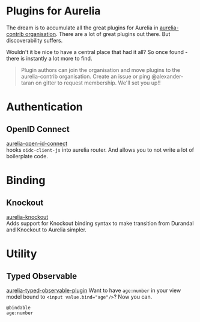 # Plugins for Aurelia
The dream is to accumulate all the great plugins for Aurelia in [aurelia-contrib organisation](https://github.com/aurelia-contrib).
There are a lot of great plugins out there. But discoverability suffers.

Wouldn't it be nice to have a central place that had it all? So once found - there is instantly a lot more to find.
> Plugin authors can join the organisation and move plugins to the aurelia-contrib organisation. 
> Create an issue or ping @alexander-taran on gitter to request membership. We'll set you up!!


# Authentication
## OpenID Connect
[aurelia-open-id-connect](https://github.com/aurelia-contrib/aurelia-open-id-connect)  
hooks `oidc-client-js` into aurelia router. And allows you to not write a lot of boilerplate code.

# Binding
## Knockout
[aurelia-knockout](https://github.com/aurelia-contrib/aurelia-knockout)  
Adds support for Knockout binding syntax to make transition from Durandal and Knockout to Aurelia simpler.

# Utility

## Typed Observable
[aurelia-typed-observable-plugin](https://github.com/aurelia-contrib/aurelia-typed-observable-plugin) 
Want to have `age:number` in your view model bound to `<input value.bind="age"/>`?
Now you can. 
```
@bindable
age:number
```

